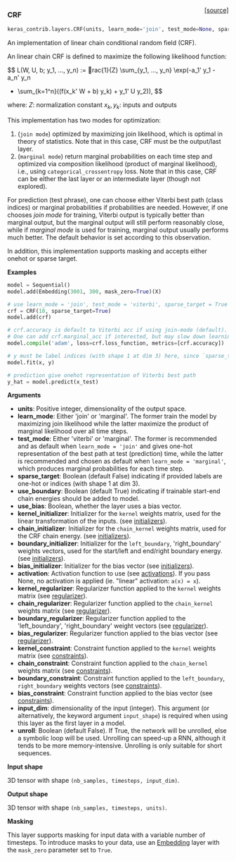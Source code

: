 <span style="float:right;">[[source]](https://github.com/keras-team/keras-contrib/blob/master/keras_contrib/layers/crf.py#L15)</span>
### CRF

```python
keras_contrib.layers.CRF(units, learn_mode='join', test_mode=None, sparse_target=False, use_boundary=True, use_bias=True, activation='linear', kernel_initializer='glorot_uniform', chain_initializer='orthogonal', bias_initializer='zeros', boundary_initializer='zeros', kernel_regularizer=None, chain_regularizer=None, boundary_regularizer=None, bias_regularizer=None, kernel_constraint=None, chain_constraint=None, boundary_constraint=None, bias_constraint=None, input_dim=None, unroll=False)
```

An implementation of linear chain conditional random field (CRF).

An linear chain CRF is defined to maximize the following likelihood function:

$$ L(W, U, b; y_1, ..., y_n) := rac{1}{Z} \sum_{y_1, ..., y_n} \exp(-a_1' y_1 - a_n' y_n
- \sum_{k=1^n}((f(x_k' W + b) y_k) + y_1' U y_2)), $$

where:
$Z$: normalization constant
$x_k, y_k$:  inputs and outputs

This implementation has two modes for optimization:
1. (`join mode`) optimized by maximizing join likelihood, which is optimal in theory of statistics.
Note that in this case, CRF must be the output/last layer.
2. (`marginal mode`) return marginal probabilities on each time step and optimized via composition
likelihood (product of marginal likelihood), i.e., using `categorical_crossentropy` loss.
Note that in this case, CRF can be either the last layer or an intermediate layer (though not explored).

For prediction (test phrase), one can choose either Viterbi best path (class indices) or marginal
probabilities if probabilities are needed. However, if one chooses *join mode* for training,
Viterbi output is typically better than marginal output, but the marginal output will still perform
reasonably close, while if *marginal mode* is used for training, marginal output usually performs
much better. The default behavior is set according to this observation.

In addition, this implementation supports masking and accepts either onehot or sparse target.


__Examples__


```python
model = Sequential()
model.add(Embedding(3001, 300, mask_zero=True)(X)

# use learn_mode = 'join', test_mode = 'viterbi', sparse_target = True (label indice output)
crf = CRF(10, sparse_target=True)
model.add(crf)

# crf.accuracy is default to Viterbi acc if using join-mode (default).
# One can add crf.marginal_acc if interested, but may slow down learning
model.compile('adam', loss=crf.loss_function, metrics=[crf.accuracy])

# y must be label indices (with shape 1 at dim 3) here, since `sparse_target=True`
model.fit(x, y)

# prediction give onehot representation of Viterbi best path
y_hat = model.predict(x_test)
```


__Arguments__

- __units__: Positive integer, dimensionality of the output space.
- __learn_mode__: Either 'join' or 'marginal'.
    The former train the model by maximizing join likelihood while the latter
    maximize the product of marginal likelihood over all time steps.
- __test_mode__: Either 'viterbi' or 'marginal'.
    The former is recommended and as default when `learn_mode = 'join'` and
    gives one-hot representation of the best path at test (prediction) time,
    while the latter is recommended and chosen as default when `learn_mode = 'marginal'`,
    which produces marginal probabilities for each time step.
- __sparse_target__: Boolean (default False) indicating if provided labels are one-hot or
    indices (with shape 1 at dim 3).
- __use_boundary__: Boolean (default True) indicating if trainable start-end chain energies
    should be added to model.
- __use_bias__: Boolean, whether the layer uses a bias vector.
- __kernel_initializer__: Initializer for the `kernel` weights matrix,
    used for the linear transformation of the inputs.
    (see [initializers](../initializers.md)).
- __chain_initializer__: Initializer for the `chain_kernel` weights matrix,
    used for the CRF chain energy.
    (see [initializers](../initializers.md)).
- __boundary_initializer__: Initializer for the `left_boundary`, 'right_boundary' weights vectors,
    used for the start/left and end/right boundary energy.
    (see [initializers](../initializers.md)).
- __bias_initializer__: Initializer for the bias vector
    (see [initializers](../initializers.md)).
- __activation__: Activation function to use
    (see [activations](../activations.md)).
    If you pass None, no activation is applied
    (ie. "linear" activation: `a(x) = x`).
- __kernel_regularizer__: Regularizer function applied to
    the `kernel` weights matrix
    (see [regularizer](../regularizers.md)).
- __chain_regularizer__: Regularizer function applied to
    the `chain_kernel` weights matrix
    (see [regularizer](../regularizers.md)).
- __boundary_regularizer__: Regularizer function applied to
    the 'left_boundary', 'right_boundary' weight vectors
    (see [regularizer](../regularizers.md)).
- __bias_regularizer__: Regularizer function applied to the bias vector
    (see [regularizer](../regularizers.md)).
- __kernel_constraint__: Constraint function applied to
    the `kernel` weights matrix
    (see [constraints](../constraints.md)).
- __chain_constraint__: Constraint function applied to
    the `chain_kernel` weights matrix
    (see [constraints](../constraints.md)).
- __boundary_constraint__: Constraint function applied to
    the `left_boundary`, `right_boundary` weights vectors
    (see [constraints](../constraints.md)).
- __bias_constraint__: Constraint function applied to the bias vector
    (see [constraints](../constraints.md)).
- __input_dim__: dimensionality of the input (integer).
    This argument (or alternatively, the keyword argument `input_shape`)
    is required when using this layer as the first layer in a model.
- __unroll__: Boolean (default False). If True, the network will be unrolled, else a symbolic loop will be used.
    Unrolling can speed-up a RNN, although it tends to be more memory-intensive.
    Unrolling is only suitable for short sequences.

__Input shape__

3D tensor with shape `(nb_samples, timesteps, input_dim)`.

__Output shape__

3D tensor with shape `(nb_samples, timesteps, units)`.

__Masking__

This layer supports masking for input data with a variable number
of timesteps. To introduce masks to your data,
use an [Embedding](embeddings.md) layer with the `mask_zero` parameter
set to `True`.

